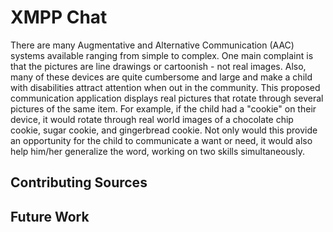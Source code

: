 # XMPP Chat
There are many Augmentative and Alternative Communication (AAC) systems available ranging from simple to complex. One main complaint is that the pictures are line drawings or cartoonish - not real images. Also, many of these devices are quite cumbersome and large and make a child with disabilities attract attention when out in the community. This proposed communication application displays real pictures that rotate through several pictures of the same item. For example, if the child had a "cookie" on their device, it would rotate through real world images of a chocolate chip cookie, sugar cookie, and gingerbread cookie. Not only would this provide an opportunity for the child to communicate a want or need, it would also help him/her generalize the word, working on two skills simultaneously.

## Contributing Sources


## Future Work


